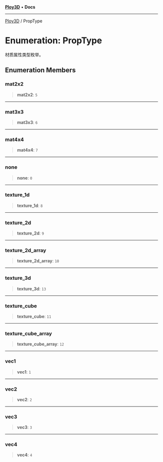 [**Ploy3D**](../README.md) • **Docs**

***

[Ploy3D](../README.md) / PropType

# Enumeration: PropType

材质属性类型枚举。

## Enumeration Members

### mat2x2

> **mat2x2**: `5`

***

### mat3x3

> **mat3x3**: `6`

***

### mat4x4

> **mat4x4**: `7`

***

### none

> **none**: `0`

***

### texture\_1d

> **texture\_1d**: `8`

***

### texture\_2d

> **texture\_2d**: `9`

***

### texture\_2d\_array

> **texture\_2d\_array**: `10`

***

### texture\_3d

> **texture\_3d**: `13`

***

### texture\_cube

> **texture\_cube**: `11`

***

### texture\_cube\_array

> **texture\_cube\_array**: `12`

***

### vec1

> **vec1**: `1`

***

### vec2

> **vec2**: `2`

***

### vec3

> **vec3**: `3`

***

### vec4

> **vec4**: `4`
